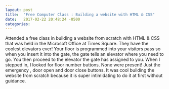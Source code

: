 ```yaml
---
layout: post
title:  "Free Computer Class : Building a website with HTML & CSS"
date:   2017-02-22 20:48:24 -0500
categories: 
---
```


Attended a free class in building a website from scratch with HTML & CSS that was held in the Microsoft Office at Times Square. They have the coolest elevators ever! Your floor is programmed into your visitors pass so when you insert it into the gate, the gate tells an elevator where you need to go. You then proceed to the elevator the gate has assigned to you. When I stepped in, I looked for floor number buttons. None were present! Just the emergency , door open and door close buttons. 
It was cool building the website from scratch because it is super intimidating to do it at first without guidance.
